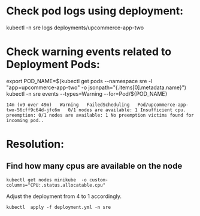 # Check pod logs using deployment:
kubectl -n sre logs deployments/upcommerce-app-two 

# Check warning events related to Deployment Pods:
export POD_NAME=$(kubectl get pods --namespace sre -l "app=upcommerce-app-two" -o jsonpath="{.items[0].metadata.name}")
kubectl -n sre events  --types=Warning --for=Pod/${POD_NAME}


```
14m (x9 over 49m)   Warning   FailedScheduling   Pod/upcommerce-app-two-56cff9c64d-jfc6m   0/1 nodes are available: 1 Insufficient cpu. preemption: 0/1 nodes are available: 1 No preemption victims found for incoming pod..
```

# Resolution: 
## Find how many cpus are available on the node
``` 
kubectl get nodes minikube  -o custom-columns="CPU:.status.allocatable.cpu"
```
Adjust the deployment from 4 to 1 accordingly.

```
kubectl  apply -f deployment.yml -n sre
```
